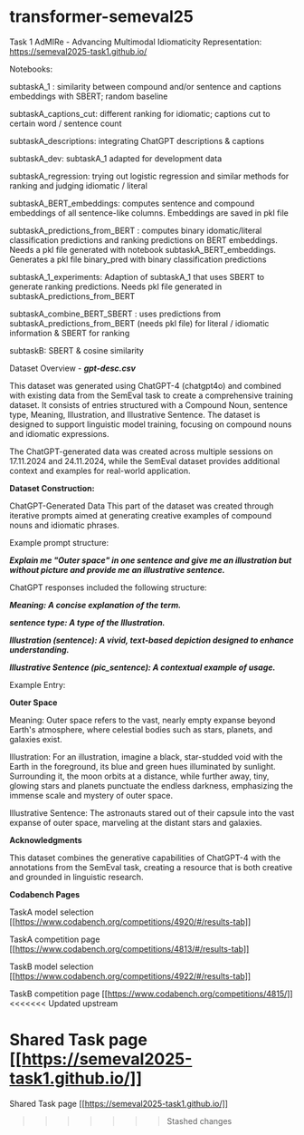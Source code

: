 # transformer-semeval25

Task 1
AdMIRe - Advancing Multimodal Idiomaticity Representation:
https://semeval2025-task1.github.io/


Notebooks:

subtaskA_1 : similarity between compound and/or sentence and captions embeddings with SBERT; random baseline

subtaskA_captions_cut: different ranking for idiomatic; captions cut to certain word / sentence count

subtaskA_descriptions: integrating ChatGPT descriptions & captions

subtaskA_dev: subtaskA_1 adapted for development data

subtaskA_regression: trying out logistic regression and similar methods for ranking and judging idiomatic / literal

subtaskA_BERT_embeddings: computes sentence and compound embeddings of all sentence-like columns. Embeddings are saved in pkl file

subtaskA_predictions_from_BERT : computes binary idomatic/literal classification predictions and ranking predictions on BERT embeddings. Needs a pkl file generated with notebook subtaskA_BERT_embeddings. Generates a pkl file binary_pred with binary classification predictions

subtaskA_1_experiments: Adaption of subtaskA_1 that uses SBERT to generate ranking predictions. Needs pkl file generated in subtaskA_predictions_from_BERT 

subtaskA_combine_BERT_SBERT : uses predictions from subtaskA_predictions_from_BERT (needs pkl file) for literal / idiomatic information & SBERT for ranking

subtaskB: SBERT & cosine similarity


Dataset Overview - **_gpt-desc.csv_**


This dataset was generated using ChatGPT-4 (chatgpt4o) and combined with existing data from the SemEval task to create a comprehensive training dataset. It consists of entries structured with a Compound Noun, sentence type, Meaning, Illustration, and Illustrative Sentence. The dataset is designed to support linguistic model training, focusing on compound nouns and idiomatic expressions.


The ChatGPT-generated data was created across multiple sessions on 17.11.2024 and 24.11.2024, while the SemEval dataset provides additional context and examples for real-world application.

**Dataset Construction:**

ChatGPT-Generated Data
This part of the dataset was created through iterative prompts aimed at generating creative examples of compound nouns and idiomatic phrases.

Example prompt structure:


_**Explain me "Outer space" in one sentence and give me an illustration but without picture and provide me an illustrative sentence.**_


ChatGPT responses included the following structure:


_**Meaning: A concise explanation of the term.**_


_**sentence type: A type of the Illustration.**_


_**Illustration (sentence): A vivid, text-based depiction designed to enhance understanding.**_


_**Illustrative Sentence (pic_sentence): A contextual example of usage.**_


Example Entry:


**Outer Space**

Meaning: Outer space refers to the vast, nearly empty expanse beyond Earth's atmosphere, where celestial bodies such as stars, planets, and galaxies exist.


Illustration: For an illustration, imagine a black, star-studded void with the Earth in the foreground, its blue and green hues illuminated by sunlight. Surrounding it, the moon orbits at a distance, while further away, tiny, glowing stars and planets punctuate the endless darkness, emphasizing the immense scale and mystery of outer space.


Illustrative Sentence: The astronauts stared out of their capsule into the vast expanse of outer space, marveling at the distant stars and galaxies.


**Acknowledgments**


This dataset combines the generative capabilities of ChatGPT-4 with the annotations from the SemEval task, creating a resource that is both creative and grounded in linguistic research.



**Codabench Pages**

TaskA model selection [[https://www.codabench.org/competitions/4920/#/results-tab]]

TaskA competition page [[https://www.codabench.org/competitions/4813/#/results-tab]]

TaskB model selection [[https://www.codabench.org/competitions/4922/#/results-tab]]

TaskB competition page [[https://www.codabench.org/competitions/4815/]]
<<<<<<< Updated upstream

Shared Task page [[https://semeval2025-task1.github.io/]]
=======
Shared Task page [[https://semeval2025-task1.github.io/]]
>>>>>>> Stashed changes
